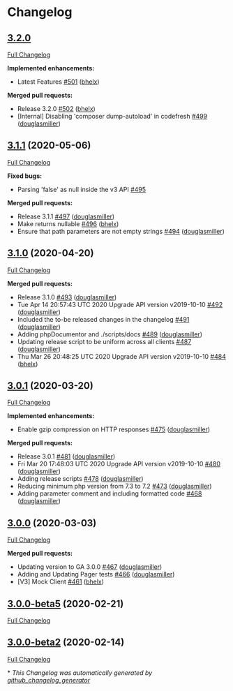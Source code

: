 # Changelog

## [3.2.0](https://github.com/recurly/recurly-client-php/tree/HEAD)

[Full Changelog](https://github.com/recurly/recurly-client-php/compare/3.1.1...HEAD)

**Implemented enhancements:**

- Latest Features [\#501](https://github.com/recurly/recurly-client-php/pull/501) ([bhelx](https://github.com/bhelx))

**Merged pull requests:**

- Release 3.2.0 [\#502](https://github.com/recurly/recurly-client-php/pull/502) ([bhelx](https://github.com/bhelx))
- \[Internal\] Disabling 'composer dump-autoload' in codefresh [\#499](https://github.com/recurly/recurly-client-php/pull/499) ([douglasmiller](https://github.com/douglasmiller))

## [3.1.1](https://github.com/recurly/recurly-client-php/tree/3.1.1) (2020-05-06)

[Full Changelog](https://github.com/recurly/recurly-client-php/compare/3.1.0...3.1.1)

**Fixed bugs:**

- Parsing 'false' as null inside the v3 API [\#495](https://github.com/recurly/recurly-client-php/issues/495)

**Merged pull requests:**

- Release 3.1.1 [\#497](https://github.com/recurly/recurly-client-php/pull/497) ([douglasmiller](https://github.com/douglasmiller))
- Make returns nullable [\#496](https://github.com/recurly/recurly-client-php/pull/496) ([bhelx](https://github.com/bhelx))
- Ensure that path parameters are not empty strings [\#494](https://github.com/recurly/recurly-client-php/pull/494) ([douglasmiller](https://github.com/douglasmiller))

## [3.1.0](https://github.com/recurly/recurly-client-php/tree/3.1.0) (2020-04-20)

[Full Changelog](https://github.com/recurly/recurly-client-php/compare/3.0.1...3.1.0)

**Merged pull requests:**

- Release 3.1.0 [\#493](https://github.com/recurly/recurly-client-php/pull/493) ([douglasmiller](https://github.com/douglasmiller))
- Tue Apr 14 20:57:43 UTC 2020 Upgrade API version v2019-10-10 [\#492](https://github.com/recurly/recurly-client-php/pull/492) ([douglasmiller](https://github.com/douglasmiller))
- Included the to-be released changes in the changelog [\#491](https://github.com/recurly/recurly-client-php/pull/491) ([douglasmiller](https://github.com/douglasmiller))
- Adding phpDocumentor and ./scripts/docs [\#489](https://github.com/recurly/recurly-client-php/pull/489) ([douglasmiller](https://github.com/douglasmiller))
- Updating release script to be uniform across all clients [\#487](https://github.com/recurly/recurly-client-php/pull/487) ([douglasmiller](https://github.com/douglasmiller))
- Thu Mar 26 20:48:25 UTC 2020 Upgrade API version v2019-10-10 [\#484](https://github.com/recurly/recurly-client-php/pull/484) ([bhelx](https://github.com/bhelx))

## [3.0.1](https://github.com/recurly/recurly-client-php/tree/3.0.1) (2020-03-20)

[Full Changelog](https://github.com/recurly/recurly-client-php/compare/3.0.0...3.0.1)

**Implemented enhancements:**

- Enable gzip compression on HTTP responses [\#475](https://github.com/recurly/recurly-client-php/pull/475) ([douglasmiller](https://github.com/douglasmiller))

**Merged pull requests:**

- Release 3.0.1 [\#481](https://github.com/recurly/recurly-client-php/pull/481) ([douglasmiller](https://github.com/douglasmiller))
- Fri Mar 20 17:48:03 UTC 2020 Upgrade API version v2019-10-10 [\#480](https://github.com/recurly/recurly-client-php/pull/480) ([douglasmiller](https://github.com/douglasmiller))
- Adding release scripts [\#478](https://github.com/recurly/recurly-client-php/pull/478) ([douglasmiller](https://github.com/douglasmiller))
- Reducing minimum php version from 7.3 to 7.2 [\#473](https://github.com/recurly/recurly-client-php/pull/473) ([douglasmiller](https://github.com/douglasmiller))
- Adding parameter comment and including formatted code [\#468](https://github.com/recurly/recurly-client-php/pull/468) ([douglasmiller](https://github.com/douglasmiller))

## [3.0.0](https://github.com/recurly/recurly-client-php/tree/3.0.0) (2020-03-03)

[Full Changelog](https://github.com/recurly/recurly-client-php/compare/3.0.0-beta5...3.0.0)

**Merged pull requests:**

- Updating version to GA 3.0.0 [\#467](https://github.com/recurly/recurly-client-php/pull/467) ([douglasmiller](https://github.com/douglasmiller))
- Adding and Updating Pager tests [\#466](https://github.com/recurly/recurly-client-php/pull/466) ([douglasmiller](https://github.com/douglasmiller))
- \[V3\] Mock Client [\#461](https://github.com/recurly/recurly-client-php/pull/461) ([bhelx](https://github.com/bhelx))

## [3.0.0-beta5](https://github.com/recurly/recurly-client-php/tree/3.0.0-beta5) (2020-02-21)

[Full Changelog](https://github.com/recurly/recurly-client-php/compare/3.0.0-beta2...3.0.0-beta5)

## [3.0.0-beta2](https://github.com/recurly/recurly-client-php/tree/3.0.0-beta2) (2020-02-14)

[Full Changelog](https://github.com/recurly/recurly-client-php/compare/3.0.0-beta1...3.0.0-beta2)



\* *This Changelog was automatically generated by [github_changelog_generator](https://github.com/github-changelog-generator/github-changelog-generator)*
